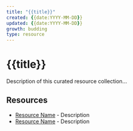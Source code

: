 ```yaml
---
title: "{{title}}"
created: {{date:YYYY-MM-DD}}
updated: {{date:YYYY-MM-DD}}
growth: budding
type: resource
---
```


# {{title}}

Description of this curated resource collection...

## Resources

- [Resource Name](https://url) - Description
- [Resource Name](https://url) - Description